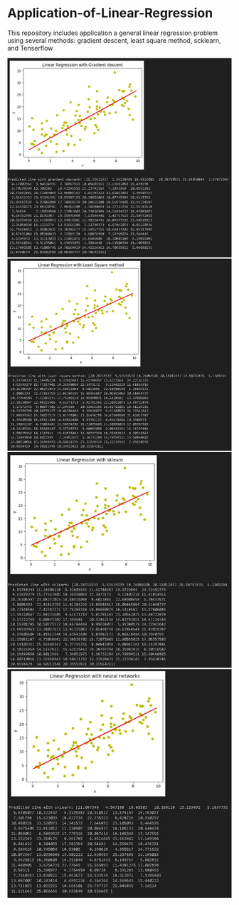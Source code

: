 # Application-of-Linear-Regression
This repository includes application a general linear regression problem using several methods: gradient descent, least square method, scklearn, and Tenserflow  

![alt text](https://github.com/AhmedYSallam/Application-of-Linear-Regression/blob/main/imgs/1.jpg?raw=true)  
![alt text](https://github.com/AhmedYSallam/Application-of-Linear-Regression/blob/main/imgs/2.jpg?raw=true)  
![alt text](https://github.com/AhmedYSallam/Application-of-Linear-Regression/blob/main/imgs/3.jpg?raw=true)  
![alt text](https://github.com/AhmedYSallam/Application-of-Linear-Regression/blob/main/imgs/4.jpg?raw=true)  

